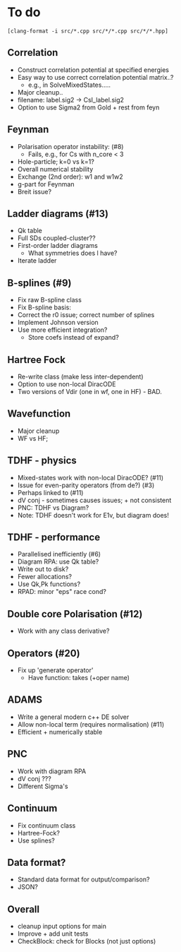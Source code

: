 # To do

`[clang-format -i src/*.cpp src/*/*.cpp src/*/*.hpp]`

## Correlation
  * Construct correlation potential at specified energies
  * Easy way to use correct correlation potential matrix..?
    * e.g., in SolveMixedStates.....
  * Major cleanup..
  * filename: label.sig2 -> CsI_label.sig2
  * Option to use Sigma2 from Gold + rest from feyn

## Feynman
  * Polarisation operator instability: (#8)
    * Fails, e.g., for Cs with n_core < 3
  * Hole-particle; k=0 vs k=1?
  * Overall numerical stability
  * Exchange (2nd order): w1 and w1w2
  * g-part for Feynman
  * Breit issue?

## Ladder diagrams (#13)
  * Qk table
  * Full SDs coupled-cluster??
  * First-order ladder diagrams
    * What symmetries does l have?
  * Iterate ladder

## B-splines (#9)
  * Fix raw B-spline class
  * Fix B-spline basis:
  * Correct the r0 issue; correct number of splines
  * Implement Johnson version
  * Use more efficient integration?
    * Store coefs instead of expand?

## Hartree Fock
  * Re-write class (make less inter-dependent)
  * Option to use non-local DiracODE
  * Two versions of Vdir (one in wf, one in HF) - BAD.

## Wavefunction
  * Major cleanup
  * WF vs HF;

## TDHF - physics
  * Mixed-states work with non-local DiracODE? (#11)
  * Issue for even-parity operators (from de?) (#3)
  * Perhaps linked to (#11)
  * dV conj - sometimes causes issues; + not consistent
  * PNC: TDHF vs Diagram?
  * Note: TDHF doesn't work for E1v, but diagram does!

## TDHF - performance
  * Parallelised inefficiently (#6)
  * Diagram RPA: use Qk table?
  * Write out to disk?
  * Fewer allocations?
  * Use Qk,Pk functions?
  * RPAD: minor "eps" race cond?

## Double core Polarisation (#12)
  * Work with any class derivative?

## Operators (#20)
  * Fix up 'generate operator'
    * Have function: takes <userInputBlock> (+oper name)

## ADAMS
  * Write a general modern c++ DE solver
  * Allow non-local term (requires normalisation) (#11)
  * Efficient + numerically stable

## PNC
  * Work with diagram RPA
  * dV conj ???
  * Different Sigma's

## Continuum
  * Fix continuum class
  * Hartree-Fock?
  * Use splines?

## Data format?
  * Standard data format for output/comparison?
  * JSON?

## Overall
  * cleanup input options for main
  * Improve + add unit tests
  * CheckBlock: check for Blocks (not just options)
